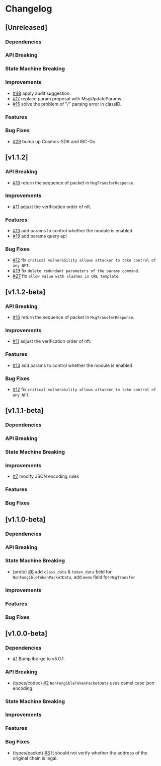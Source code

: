 <!--
Guiding Principles:

Changelogs are for humans, not machines.
There should be an entry for every single version.
The same types of changes should be grouped.
Versions and sections should be linkable.
The latest version comes first.
The release date of each version is displayed.
Mention whether you follow Semantic Versioning.

Usage:

Change log entries are to be added to the Unreleased section under the
appropriate stanza (see below). Each entry should ideally include a tag and
the Github issue reference in the following format:

* (<tag>) \#<issue-number> message

The issue numbers will later be link-ified during the release process so you do
not have to worry about including a link manually, but you can if you wish.

Types of changes (Stanzas):

"Features" for new features.
"Improvements" for changes in existing functionality.
"Deprecated" for soon-to-be removed features.
"Bug Fixes" for any bug fixes.
"Client Breaking" for breaking CLI commands and REST routes used by end-users.
"API Breaking" for breaking exported APIs used by developers building on SDK.
"State Machine Breaking" for any changes that result in a different AppState given same genesisState and txList.
Ref: https://keepachangelog.com/en/1.0.0/
-->

# Changelog

## [Unreleased]

### Dependencies

### API Breaking

### State Machine Breaking

### Improvements

* [\#48](https://github.com/bianjieai/nft-transfer/pull/48) apply audit suggestion.
* [\#17](https://github.com/bianjieai/nft-transfer/pull/17) replace param proposal with MsgUpdateParams.
* [\#15](https://github.com/bianjieai/nft-transfer/pull/15) solve the problem of "/" parsing error in classID.

### Features

### Bug Fixes

* [\#29](https://github.com/bianjieai/nft-transfer/pull/29) bump up Cosmos-SDK and IBC-Go.

## [v1.1.2]

### API Breaking

* [\#16](https://github.com/bianjieai/nft-transfer/pull/16) return the sequence of packet in `MsgTransferResponse`.

### Improvements

* [\#11](https://github.com/bianjieai/nft-transfer/pull/11) adjust the verification order of nft.

### Features

* [\#13](https://github.com/bianjieai/nft-transfer/pull/13) add params to control whether the module is enabled
* [\#18](https://github.com/bianjieai/nft-transfer/pull/13) add params query api

### Bug Fixes

* [\#12](https://github.com/bianjieai/nft-transfer/pull/12) fix `critical vulnerability allows attacker to take control of any NFT`.
* [\#19](https://github.com/bianjieai/nft-transfer/pull/19) fix `delete redundant parameters of the params command`.
* [\#27](https://github.com/bianjieai/nft-transfer/pull/27) fix `allow value with slashes in URL template`.

## [v1.1.2-beta]

### API Breaking

* [\#16](https://github.com/bianjieai/nft-transfer/pull/16) return the sequence of packet in `MsgTransferResponse`.

### Improvements

* [\#11](https://github.com/bianjieai/nft-transfer/pull/11) adjust the verification order of nft.

### Features

* [\#13](https://github.com/bianjieai/nft-transfer/pull/13) add params to control whether the module is enabled

### Bug Fixes

* [\#12](https://github.com/bianjieai/nft-transfer/pull/12) fix `critical vulnerability allows attacker to take control of any NFT`.

## [v1.1.1-beta]

### Dependencies

### API Breaking

### State Machine Breaking

### Improvements

* [\#7](https://github.com/bianjieai/nft-transfer/pull/7) modify JSON encoding rules

### Features

### Bug Fixes

## [v1.1.0-beta]

### Dependencies

### API Breaking

### State Machine Breaking

* (proto) [\#6](https://github.com/bianjieai/nft-transfer/pull/6) add `class_data` & `token_data` field for `NonFungibleTokenPacketData`, add `memo` field for `MsgTransfer`

### Improvements

### Features

### Bug Fixes

## [v1.0.0-beta]

### Dependencies

* [\#1](https://github.com/bianjieai/nft-transfer/pull/1) Bump ibc-go to v5.0.1.

### API Breaking

* (types/codec) [\#2](https://github.com/bianjieai/nft-transfer/pull/2) `NonFungibleTokenPacketData` uses camel case json encoding.

### State Machine Breaking

### Improvements

### Features

### Bug Fixes

* (types/packet) [\#3](https://github.com/bianjieai/nft-transfer/pull/3) It should not verify whether the address of the original chain is legal.
